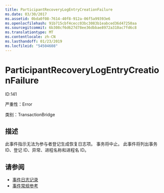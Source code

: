 ```yaml
---
title: ParticipantRecoveryLogEntryCreationFailure
ms.date: 03/30/2017
ms.assetid: 0bda0f08-7614-40f8-912a-06f5a99393e6
ms.openlocfilehash: 91b715cbf4cecc03bc3083b1eabced36d47250aa
ms.sourcegitcommit: 6b308cf6d627d78ee36dbbae8972a310ac7fd6c8
ms.translationtype: MT
ms.contentlocale: zh-CN
ms.lasthandoff: 01/23/2019
ms.locfileid: "54504608"
---
```

# <a name="participantrecoverylogentrycreationfailure"></a>ParticipantRecoveryLogEntryCreationFailure
ID:141  
  
 严重性：Error  
  
 类别：TransactionBridge  
  
## <a name="description"></a>描述  
 此事件指示无法为参与者登记生成恢复日志项。 事务将中止。 此事件将列出事务 ID、登记 ID、异常、进程名称和进程名 ID。  
  
## <a name="see-also"></a>请参阅
- [事件日志记录](../../../../../docs/framework/wcf/diagnostics/event-logging/index.md)
- [事件常规参考](../../../../../docs/framework/wcf/diagnostics/event-logging/events-general-reference.md)
